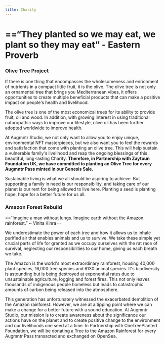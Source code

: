 ```yaml
---
title: Charity
---
```


==“They planted so we may eat, we plant so they may eat” - Eastern Proverb
==

### Olive Tree Project
If there is one thing that encompasses the wholesomeness and enrichment of nutrients in a compact little fruit, it is the olive. The olive tree is not only an ornamental tree that brings you Mediterranean vibes, it offers opportunities to create multiple beneficial products that can make a positive impact on people's health and livelihood.

The olive tree is one of the most economical trees for its ability to provide fruit, oil and wood. In addition, with growing interest in using traditional naturopathic ways to improve our lifestyle, olive oil has been further adopted worldwide to improve health.

At Augmntr Studio, we not only want to allow you to enjoy unique, environmental NFT masterpieces, but we also want you to feel the rewards and satisfaction that come with planting an olive tree. This will help sustain a vulnerable family's livelihood and reap the ongoing blessings of this beautiful, long-lasting Charity. **Therefore, in Partnership with Zaytoun Foundation UK, we have committed to planting an Olive Tree for every Augmntr Pass minted in our Genesis Sale.**

Sustainable living is what we all should be aspiring to achieve. But supporting a family in need is our responsibility, and taking care of our planet is our rent for being allowed to live here. Planting a seed is planting hope, hope for a better future for us all.

### Amazon Forest Rebuild

==“Imagine a man without lungs. Imagine earth without the Amazon rainforest.” ~ Vinita Kinra==

We underestimate the power of each tree and how it allows us to inhale purified air that enables animals and us to survive. We take these simple yet crucial parts of life for granted as we occupy ourselves with the rat race of survival, neglecting our responsibilities to our home, giving us each breath we take.

The Amazon is the world's most extraordinary rainforest, housing 40,000 plant species, 16,000 tree species and 6130 animal species. It's biodiversity is astounding but is being destroyed at exponential rates due to unsustainable agriculture, logging and forest fires. This not only leaves thousands of indigenous people homeless but leads to catastrophic amounts of carbon being released into the atmosphere.

This generation has unfortunately witnessed the exacerbated demolition of the Amazon rainforest. However, we are at a tipping point where we can make a change for a better future with a sound education. At Augmntr Studio, our mission is to create awareness about the significance our actions have on the planet and to create positive change to the environment and our livelihoods one seed at a time. In Partnership with OneTreePlanted Foundation, we will be donating a Tree to the Amazon Rainforest for every Augmntr Pass transacted and exchanged on OpenSea.
